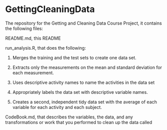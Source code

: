 GettingCleaningData
===================

The repository for the Getting and Cleaning Data Course Project, it contains the following files:

README.md, this README


run_analysis.R, that does the following:

1. Merges the training and the test sets to create one data set.

2. Extracts only the measurements on the mean and standard deviation for each measurement. 

3. Uses descriptive activity names to name the activities in the data set

4. Appropriately labels the data set with descriptive variable names. 

5. Creates a second, independent tidy data set with the average of each variable for each activity and each subject. 


CodeBook.md, that describes the variables, the data, and any transformations or work that you performed to clean up the data called


